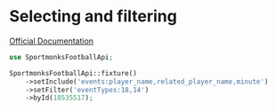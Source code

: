 # Selecting and filtering

[Official Documentation](https://docs.sportmonks.com/football2/api/request-options/selecting-fields#only-select-a-specific-field)

```php
use SportmonksFootballApi;

SportmonksFootballApi::fixture()
	->setInclude('events:player_name,related_player_name,minute')
	->setFilter('eventTypes:18,14')
	->byId(18535517);
```